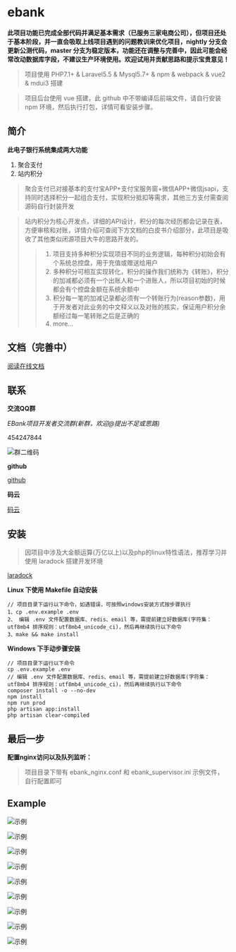 # ebank

 **此项目功能已完成全部代码并满足基本需求（已服务三家电商公司），但项目还处于基本阶段，并一直会吸取上线项目遇到的问题教训来优化项目，nightly 分支会更新公测代码，master 分支为稳定版本，功能还在调整与完善中，因此可能会经常改动数据库字段，不建议生产环境使用。欢迎试用并贡献思路和提示宝贵意见！**

> 项目使用 PHP7.1+ & Laravel5.5 & Mysql5.7+ & npm & webpack & vue2 & mdui3 搭建

> 项目后台使用 vue 搭建，此 github 中不带编译后前端文件，请自行安装 npm 环境，然后执行打包，详情可看安装步骤。

## 简介

**此电子银行系统集成两大功能**
1. 聚合支付
2. 站内积分

> 聚合支付已对接基本的支付宝APP+支付宝服务窗+微信APP+微信jsapi，支持同时选择积分一起组合支付，实现积分抵扣等需求，其他三方支付需查阅源码自行封装开发

> 站内积分为核心开发点，详细的API设计，积分的每次经历都会记录在表，方便审核和对账，详情介绍可查阅下方文档的白皮书介绍部分，此项目是吸收了其他类似闭源项目大牛的思路开发的。
>> 1. 项目支持多种积分实现项目不同的业务逻辑，每种积分初始会有个系统总控盘，用于充值或赠送给用户<br />
>> 2. 多种积分可相互实现转化，积分的操作我们统称为《转账》，积分的加减都必须有一个出账人和一个进账人，所以项目初始的时候都会有个控盘金额在系统余额中<br />
>> 3. 积分每一笔的加减记录都必须有一个转账行为(reason参数)，用于开发者对此业务的中文释义以及对账的核实，保证用户积分余额经过每一笔转账之后是正确的<br />
>> 3. more...


## 文档（完善中）
[阅读在线文档](http://doc.thinkms.com/project/1 "Doc")

## 联系
**交流QQ群**

_EBank项目开发者交流群(新群，欢迎@提出不足或思路)_

454247844

![群二维码](https://raw.githubusercontent.com/yybawang/images/master/ebank/454247844.png)

**github**

[github](https://github.com/yybawang/ebank "github")

**码云**

[码云](https://gitee.com/qxr/ebank "码云")





## 安装

> 因项目中涉及大金额运算(万亿以上)以及php的linux特性语法，推荐学习并使用 laradock 搭建开发环境

[laradock](https://github.com/laradock/laradock "laradock")


**Linux 下使用 Makefile 自动安装**

```
// 项目目录下运行以下命令，如遇错误，可按照windows安装方式按步骤执行
1、cp .env.example .env
2、 编辑 .env 文件配置数据库、redis、email 等，需提前建立好数据库(字符集：utf8mb4 排序规则：utf8mb4_unicode_ci)，然后再继续执行以下命令
3、make && make install
```

**Windows 下手动步骤安装**

```
// 项目目录下运行以下命令
cp .env.example .env
// 编辑 .env 文件配置数据库、redis、email 等，需提前建立好数据库(字符集：utf8mb4 排序规则：utf8mb4_unicode_ci)，然后再继续执行以下命令
composer install -o --no-dev
npm install
npm run prod
php artisan app:install
php artisan clear-compiled
```

## 最后一步

**配置nginx访问以及队列监听：**

> 项目目录下带有 ebank_nginx.conf 和 ebank_supervisor.ini 示例文件，自行配置即可


## Example

![示例](https://raw.githubusercontent.com/yybawang/images/master/ebank/TIM%E6%88%AA%E5%9B%BE20180224154147.png)

![示例](https://raw.githubusercontent.com/yybawang/images/master/ebank/TIM%E6%88%AA%E5%9B%BE20180224154209.png)

![示例](https://raw.githubusercontent.com/yybawang/images/master/ebank/TIM%E6%88%AA%E5%9B%BE20180224154218.png)

![示例](https://raw.githubusercontent.com/yybawang/images/master/ebank/TIM%E6%88%AA%E5%9B%BE20180224154233.png)

![示例](https://raw.githubusercontent.com/yybawang/images/master/ebank/TIM%E6%88%AA%E5%9B%BE20180224154248.png)

![示例](https://raw.githubusercontent.com/yybawang/images/master/ebank/TIM%E6%88%AA%E5%9B%BE20180224154300.png)

![示例](https://raw.githubusercontent.com/yybawang/images/master/ebank/TIM%E6%88%AA%E5%9B%BE20180224154319.png)

![示例](https://raw.githubusercontent.com/yybawang/images/master/ebank/TIM%E6%88%AA%E5%9B%BE20180224154333.png)

![示例](https://raw.githubusercontent.com/yybawang/images/master/ebank/TIM%E6%88%AA%E5%9B%BE20180224154354.png)